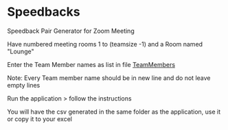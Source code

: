 # Speedbacks
Speedback Pair Generator for Zoom Meeting

Have numbered meeting rooms 1 to (teamsize -1) and a Room named "Lounge"

Enter the Team Member names as list in file [TeamMembers](TeamMembers)

Note: Every Team member name should be in new line and do not leave empty lines

Run the application > follow the instructions

You will have the csv generated in the same folder as the application, use it or copy it to your excel
